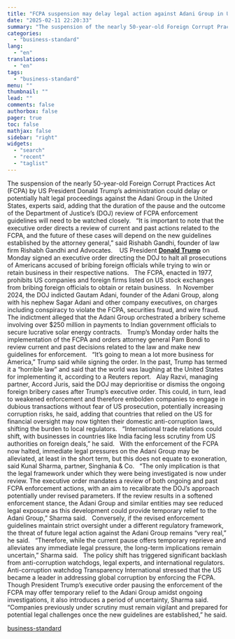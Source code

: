 ```yaml
---
title: "FCPA suspension may delay legal action against Adani Group in US: Experts"
date: "2025-02-11 22:20:33"
summary: "The suspension of the nearly 50-year-old Foreign Corrupt Practices Act (FCPA) by US President Donald Trump’s administration could delay or potentially halt legal proceedings against the Adani Group in the United States, experts said, adding that the duration of the pause and the outcome of the Department of Justice’s (DOJ)..."
categories:
  - "business-standard"
lang:
  - "en"
translations:
  - "en"
tags:
  - "business-standard"
menu: ""
thumbnail: ""
lead: ""
comments: false
authorbox: false
pager: true
toc: false
mathjax: false
sidebar: "right"
widgets:
  - "search"
  - "recent"
  - "taglist"
---
```


The suspension of the nearly 50-year-old Foreign Corrupt Practices Act (FCPA) by US President Donald Trump’s administration could delay or potentially halt legal proceedings against the Adani Group in the United States, experts said, adding that the duration of the pause and the outcome of the Department of Justice’s (DOJ) review of FCPA enforcement guidelines will need to be watched closely.
 
“It is important to note that the executive order directs a review of current and past actions related to the FCPA, and the future of these cases will depend on the new guidelines established by the attorney general,” said Rishabh Gandhi, founder of law firm Rishabh Gandhi and Advocates. 
 
US President **[Donald Trump](https://www.business-standard.com/topic/us-president-donald-trump)** on Monday signed an executive order directing the DOJ to halt all prosecutions of Americans accused of bribing foreign officials while trying to win or retain business in their respective nations.
 
The FCPA, enacted in 1977, prohibits US companies and foreign firms listed on US stock exchanges from bribing foreign officials to obtain or retain business.
 
In November 2024, the DOJ indicted Gautam Adani, founder of the Adani Group, along with his nephew Sagar Adani and other company executives, on charges including conspiracy to violate the FCPA, securities fraud, and wire fraud. The indictment alleged that the Adani Group orchestrated a bribery scheme involving over $250 million in payments to Indian government officials to secure lucrative solar energy contracts.
 
Trump’s Monday order halts the implementation of the FCPA and orders attorney general Pam Bondi to review current and past decisions related to the law and make new guidelines for enforcement.
 
“It’s going to mean a lot more business for America,” Trump said while signing the order. In the past, Trump has termed it a “horrible law” and said that the world was laughing at the United States for implementing it, according to a Reuters report.
 
Alay Razvi, managing partner, Accord Juris, said the DOJ may deprioritise or dismiss the ongoing foreign bribery cases after Trump’s executive order. This could, in turn, lead to weakened enforcement and therefore embolden companies to engage in dubious transactions without fear of US prosecution, potentially increasing corruption risks, he said, adding that countries that relied on the US for financial oversight may now tighten their domestic anti-corruption laws, shifting the burden to local regulators.
 
“International trade relations could shift, with businesses in countries like India facing less scrutiny from US authorities on foreign deals,” he said.
 
With the enforcement of the FCPA now halted, immediate legal pressures on the Adani Group may be alleviated, at least in the short term, but this does not equate to exoneration, said Kunal Sharma, partner, Singhania & Co.
 
“The only implication is that the legal framework under which they were being investigated is now under review. The executive order mandates a review of both ongoing and past FCPA enforcement actions, with an aim to recalibrate the DOJ’s approach potentially under revised parameters. If the review results in a softened enforcement stance, the Adani Group and similar entities may see reduced legal exposure as this development could provide temporary relief to the Adani Group,” Sharma said.
 
Conversely, if the revised enforcement guidelines maintain strict oversight under a different regulatory framework, the threat of future legal action against the Adani Group remains “very real,” he said.
 
“Therefore, while the current pause offers temporary reprieve and alleviates any immediate legal pressure, the long-term implications remain uncertain,” Sharma said.
 
The policy shift has triggered significant backlash from anti-corruption watchdogs, legal experts, and international regulators. Anti-corruption watchdog Transparency International stressed that the US became a leader in addressing global corruption by enforcing the FCPA.
 
Though President Trump’s executive order pausing the enforcement of the FCPA may offer temporary relief to the Adani Group amidst ongoing investigations, it also introduces a period of uncertainty, Sharma said.
 
“Companies previously under scrutiny must remain vigilant and prepared for potential legal challenges once the new guidelines are established,” he said.

[business-standard](https://www.business-standard.com/external-affairs-defence-security/news/fcpa-suspension-may-delay-legal-action-against-adani-group-in-us-experts-125021101754_1.html)
